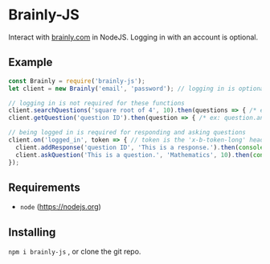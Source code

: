 # Brainly-JS
Interact with [brainly.com](https://brainly.com) in NodeJS.
Logging in with an account is optional.

## Example
```js
const Brainly = require('brainly-js');
let client = new Brainly('email', 'password'); // logging in is optional

// logging in is not required for these functions
client.searchQuestions('square root of 4', 10).then(questions => { /* ex: question.answers */ });
client.getQuestion('question ID').then(question => { /* ex: question.answers */ });

// being logged in is required for responding and asking questions
client.on('logged_in', token => { // token is the 'x-b-token-long' header used for authorization in requests
  client.addResponse('question ID', 'This is a response.').then(console.log); // respond to a question
  client.askQuestion('This is a question.', 'Mathematics', 10).then(console.log); // ask question for 10 points in the Mathematics category
});
```

## Requirements
- `node` (https://nodejs.org)

## Installing
`npm i brainly-js` , or clone the git repo.
